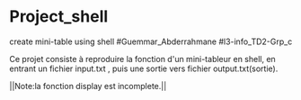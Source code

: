 # Project_shell
create mini-table using shell
#Guemmar_Abderrahmane
#l3-info_TD2-Grp_c

Ce projet consiste à reproduire la fonction d'un mini-tableur en shell, en entrant  un fichier input.txt , puis une sortie vers fichier output.txt(sortie).
 
||Note:la fonction display est incomplete.||
